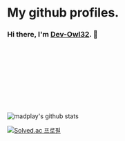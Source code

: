 My github profiles.
===================

### Hi there, I'm [Dev-Owl32](https://github.com/Dev-Owl32). 👋

<p>&nbsp</p>
<p>&nbsp</p>
<p>&nbsp</p>
<p>&nbsp</p>
<p>&nbsp</p>


![madplay's github stats](https://github-readme-stats.vercel.app/api?username=Dev-Owl32&show_icons=true&include_all_commits=true&theme=dracula)

[![Solved.ac
프로필](http://mazassumnida.wtf/api/generate_badge?boj=f_owl32)](https://solved.ac/profile/f_owl32)
